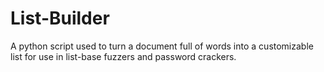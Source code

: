 # List-Builder
A python script used to turn a document full of words into a customizable list for use in list-base fuzzers and password crackers.
